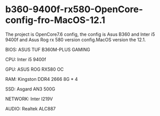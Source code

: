 # b360-9400f-rx580-OpenCore-config-fro-MacOS-12.1
The project is OpenCore7.6 config, the config is Asus B360 and Inter i5 9400f and Asus Rog rx 580 version config.MacOS version the 12.1.

BIOS: ASUS TUF B360M-PLUS GAMING

CPU: Inter i5 9400f

GPU: ASUS ROG RX580 OC

RAM: Kingston DDR4 2666 8G * 4

SSD: Asgard AN3 500G

NETWORK: Inter I219V

AUDIO: Realtek ALC887 
